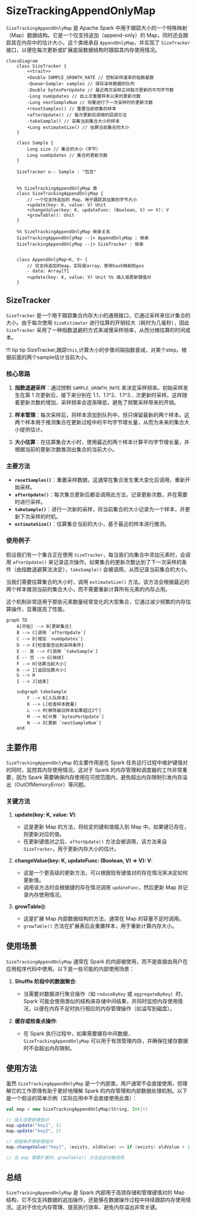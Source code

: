 # SizeTrackingAppendOnlyMap

`SizeTrackingAppendOnlyMap` 是 Apache Spark 中用于跟踪大小的一个特殊映射（Map）数据结构。它是一个仅支持追加（append-only）的 Map，同时还会跟踪其在内存中的估计大小。这个类继承自 `AppendOnlyMap`，并实现了 `SizeTracker` 接口，以便在每次更新或扩展底层数据结构时跟踪其内存使用情况。

```mermaid
classDiagram
    class SizeTracker {
        <<trait>>
        +Double SAMPLE_GROWTH_RATE // 控制采样速率的指数基数
        -Queue~Sample~ samples // 保存采样数据的队列
        -Double bytesPerUpdate // 最近两次采样之间每次更新的平均字节数
        -Long numUpdates // 自上次重置样本以来的更新次数
        -Long nextSampleNum // 将要进行下一次采样时的更新次数
        +resetSamples() // 重置当前收集的样本
        +afterUpdate() // 每次更新后调用的回调方法
        -takeSample() // 采集当前集合大小的样本
        +Long estimateSize() // 估算当前集合的大小
    }

    class Sample {
        Long size // 集合的大小（字节）
        Long numUpdates // 集合的更新次数
    }

    SizeTracker o-- Sample : "包含"


    %% SizeTrackingAppendOnlyMap 类
    class SizeTrackingAppendOnlyMap {
        // 一个仅支持追加的 Map，用于跟踪其估算的字节大小
        +update(key: K, value: V) Unit
        +changeValue(key: K, updateFunc: (Boolean, V) => V): V
        +growTable(): Unit
    }

    %% SizeTrackingAppendOnlyMap 继承关系
    SizeTrackingAppendOnlyMap --|> AppendOnlyMap : 继承
    SizeTrackingAppendOnlyMap --|> SizeTracker : 继承


    class AppendOnlyMap~K, V~ {
        // 仅支持追加的map，实际是array，使用hash映射到pos
        - data: Array[T]
        +update(key: K, value: V) Unit %% 插入或更新键值对
    }

```

## SizeTracker

`SizeTracker` 是一个用于跟踪集合内存大小的通用接口，它通过采样来估计集合的大小。由于每次使用 `SizeEstimator` 进行估算的开销较大（耗时为几毫秒），因此 `SizeTracker` 采用了一种指数退避的方式来减慢采样频率，从而分摊估算的时间成本。

!!! tip tip
      SizeTracker,跟踪`this`,计算大小的步骤间隔指数衰减，对某个step，根据前面的两个sample估计当前大小。

### 核心思路

1. **指数退避采样**：通过控制 `SAMPLE_GROWTH_RATE` 来决定采样频率。初始采样发生在第 1 次更新后，接下来分别在 1.1、1.1^2、1.1^3... 次更新时采样。这样随着更新次数的增加，采样频率会逐渐降低，避免了频繁采样带来的开销。
  
2. **样本管理**：每次采样后，将样本添加到队列中，但只保留最新的两个样本。这两个样本用于推测集合在更新过程中的平均字节增长量，从而为未来的集合大小提供估计。

3. **大小估算**：在估算集合大小时，使用最近的两个样本计算平均字节增长量，并根据当前的更新次数推测出集合的当前大小。

### 主要方法

- **`resetSamples()`**：重置采样数据，这通常在集合发生重大变化后调用，重新开始采样。
- **`afterUpdate()`**：每次集合更新后都会调用此方法，记录更新次数，并在需要时进行采样。
- **`takeSample()`**：进行一次新的采样，将当前集合的大小记录为一个样本，并更新下次采样的时机。
- **`estimateSize()`**：估算集合当前的大小，基于最近的样本进行推测。

### 使用例子

假设我们有一个集合正在使用 `SizeTracker`，每当我们向集合中添加元素时，会调用 `afterUpdate()` 来记录这次操作。如果集合的更新次数达到了下一次采样的条件（由指数退避算法决定），`takeSample()` 会被调用，从而记录当前集合的大小。

当我们需要估算集合的大小时，调用 `estimateSize()` 方法。该方法会根据最近的两个样本推测当前的集合大小，而不需要重新计算所有元素的内存占用。

这个机制非常适用于那些元素数量经常变化的大型集合，它通过减少频繁的内存估算操作，显著提高了性能。

```mermaid
graph TD
    A[开始] --> B[更新集合]
    B --> C[调用 `afterUpdate`]
    C --> D[增加 `numUpdates`]
    D --> E{检查是否达到采样条件}
    E -- 是 --> F[调用 `takeSample`]
    E -- 否 --> G[继续]
    F --> H[估算当前大小]
    H --> I[返回估算大小]
    G --> H
    I --> J[结束]

    subgraph takeSample
        F --> K[入队样本]
        K --> L[检查样本数量]
        L --> M[移除最旧样本如果超过2个]
        M --> N[计算 `bytesPerUpdate`]
        N --> O[更新 `nextSampleNum`]
    end
```

## 主要作用

`SizeTrackingAppendOnlyMap` 的主要作用是在 Spark 任务运行过程中维护键值对的同时，监控其内存使用情况。这对于 Spark 的内存管理和调度器的工作非常重要，因为 Spark 需要确保内存使用在可控范围内，避免超出内存限制引发内存溢出（OutOfMemoryError）等问题。

### 关键方法

1. **update(key: K, value: V)**:
   - 这是更新 Map 的方法，将给定的键和值插入到 Map 中。如果键已存在，则更新对应的值。
   - 在更新键值对之后，`afterUpdate()` 方法会被调用，该方法来自 `SizeTracker`，用于更新内存大小的估计。

2. **changeValue(key: K, updateFunc: (Boolean, V) => V): V**:
   - 这是一个更高级的更新方法，可以根据现有键值对的存在情况来决定如何更新值。
   - 调用该方法时会根据键的存在情况调用 `updateFunc`，然后更新 Map 并记录内存使用情况。

3. **growTable()**:
   - 这是扩展 Map 内部数据结构的方法，通常在 Map 的容量不足时调用。
   - `growTable()` 方法在扩展表后会重置样本，用于重新计算内存大小。

## 使用场景

`SizeTrackingAppendOnlyMap` 通常在 Spark 的内部被使用，而不是直接由用户在应用程序代码中使用。以下是一些可能的内部使用场景：

1. **Shuffle 阶段中的数据聚合**:
   - 当需要对数据进行聚合操作（如 `reduceByKey` 或 `aggregateByKey`）时，Spark 可能会使用类似的结构来存储中间结果，并同时监控内存使用情况，以便在内存不足时执行相应的内存管理操作（如溢写到磁盘）。

2. **缓存或检查点操作**:
   - 在 Spark 执行过程中，如果需要缓存中间数据，`SizeTrackingAppendOnlyMap` 可以用于有效管理内存，并确保在缓存数据时不会超出内存限制。

## 使用方法

虽然 `SizeTrackingAppendOnlyMap` 是一个内部类，用户通常不会直接使用，但理解它的工作原理有助于更好地理解 Spark 的内存管理和内部数据处理机制。以下是一个假设的简单示例（实际应用中不会直接使用此类）：

```scala
val map = new SizeTrackingAppendOnlyMap[String, Int]()

// 插入或更新键值对
map.update("key1", 1)
map.update("key2", 2)

// 根据条件更新键值对
map.changeValue("key1", (exists, oldValue) => if (exists) oldValue + 1 else 1)

// 当 map 需要扩展时，growTable() 方法会自动被调用
```

## 总结

`SizeTrackingAppendOnlyMap` 是 Spark 内部用于高效存储和管理键值对的 Map 结构，它不仅支持数据的追加操作，还能够在数据操作过程中持续跟踪内存使用情况。这对于优化内存管理、提高执行效率、避免内存溢出非常关键。
